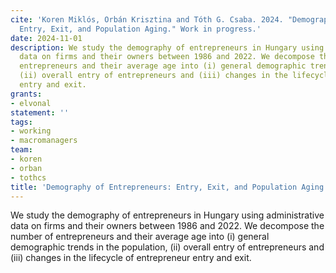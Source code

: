 ```yaml
---
cite: 'Koren Miklós, Orbán Krisztina and Tóth G. Csaba. 2024. "Demography of Entrepreneurs:
  Entry, Exit, and Population Aging." Work in progress.'
date: 2024-11-01
description: We study the demography of entrepreneurs in Hungary using administrative
  data on firms and their owners between 1986 and 2022. We decompose the number of
  entrepreneurs and their average age into (i) general demographic trends in the population,
  (ii) overall entry of entrepreneurs and (iii) changes in the lifecycle of entrepreneur
  entry and exit.
grants:
- elvonal
statement: ''
tags:
- working
- macromanagers
team:
- koren
- orban
- tothcs
title: 'Demography of Entrepreneurs: Entry, Exit, and Population Aging'
---
```

We study the demography of entrepreneurs in Hungary using administrative data on firms and their owners between 1986 and 2022. We decompose the number of entrepreneurs and their average age into (i) general demographic trends in the population, (ii) overall entry of entrepreneurs and (iii) changes in the lifecycle of entrepreneur entry and exit.

